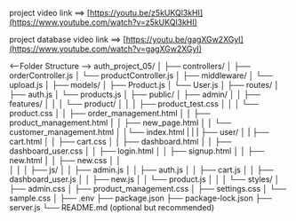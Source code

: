 project video link ==> 
[https://youtu.be/z5kUKQl3kHI](https://www.youtube.com/watch?v=z5kUKQl3kHI)

project database video link ==>
[https://youtu.be/gagXGw2XGyI](https://www.youtube.com/watch?v=gagXGw2XGyI)





<--Folder Structure -->
auth_project_05/
│
├── controllers/
│   ├── orderController.js
│   └── productController.js
│
├── middleware/
│   └── upload.js
│
├── models/
│   ├── Product.js
│   └── User.js
│
├── routes/
│   ├── auth.js
│   └── products.js
│
├── public/
│   ├── admin/
│   │   ├── features/
│   │   │   └── product/
│   │   │       ├── product_test.css
│   │   │       └── product.css
│   │   ├── order_management.html
│   │   ├── product_management.html
│   │   ├── new_page.html
│   │   └── customer_management.html
│   │└── index.html 
|   |
|   ├── user/
│   |   ├── cart.html
│   │   ├── cart.css
│   │   ├── dashboard.html
│   │   ├── dashboard_user.css
│   │   ├── login.html
│   │   ├── signup.html
│   │   ├── new.html
│   │   ├── new.css
│   │   
│   │
│   ├── js/
│   │   ├── admin.js
│   │   ├── auth.js
│   │   ├── cart.js
│   │   ├── dashboard_user.js
│   │   ├── new.js
│   │   └── product.js
│   │
│   └── styles/
│       ├── admin.css
│       ├── product_management.css
│       ├── settings.css
│       └── sample.css
│
├── .env
├── package.json
├── package-lock.json
├── server.js
└── README.md (optional but recommended)




